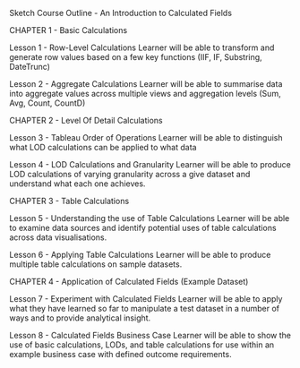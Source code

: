 Sketch Course Outline - An Introduction to Calculated Fields

CHAPTER 1 - Basic Calculations

Lesson 1 - Row-Level Calculations
Learner will be able to transform and generate row values based on a few key functions (IIF, IF, Substring, DateTrunc)

Lesson 2 - Aggregate Calculations
Learner will be able to summarise data into aggregate values across multiple views and aggregation levels (Sum, Avg, Count, CountD)

CHAPTER 2 - Level Of Detail Calculations

Lesson 3 - Tableau Order of Operations
Learner will be able to distinguish what LOD calculations can be applied to what data 

Lesson 4 - LOD Calculations and Granularity
Learner will be able to produce LOD calculations of varying granularity across a give dataset and understand what each one achieves.

CHAPTER 3 - Table Calculations

Lesson 5 - Understanding the use of Table Calculations
Learner will be able to examine data sources and identify potential uses of table calculations across data visualisations. 

Lesson 6 - Applying Table Calculations
Learner will be able to produce multiple table calculations on sample datasets.

CHAPTER 4 - Application of Calculated Fields (Example Dataset)

Lesson 7 - Experiment with Calculated Fields
Learner will be able to apply what they have learned so far to manipulate a test dataset in a number of ways and to provide analytical insight.

Lesson 8 - Calculated Fields Business Case
Learner will be able to show the use of basic calculations, LODs, and table calculations for use within an example business case with defined outcome requirements.
